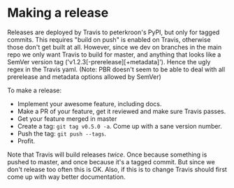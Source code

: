 # Making a release

Releases are deployed by Travis to peterkroon's PyPI, but only for tagged
commits. This requires "build on push" is enabled on Travis, otherwise those
don't get built at all. However, since we dev on branches in the main repo we
only want Travis to build for master, and anything that looks like a SemVer
version tag ('v1.2.3\[-prerelease\]\[+metadata\]'). Hence the ugly regex in the
Travis yaml. (Note: PBR doesn't seem to be able to deal with all prerelease and
metadata options allowed by SemVer)

To make a release:
- Implement your awesome feature, including docs.
- Make a PR of your feature, get it reviewed and make sure Travis passes.
- Get your feature merged in master
- Create a tag: `git tag v0.5.0 -a`. Come up with a sane version number.
- Push the tag: `git push --tags`.
- Profit.

Note that Travis will build releases *twice*. Once because something is pushed
to master, and once because it's a tagged commit. But since we don't release
too often this is OK. Also, if this is to change Travis should first come up
with way better documentation.

